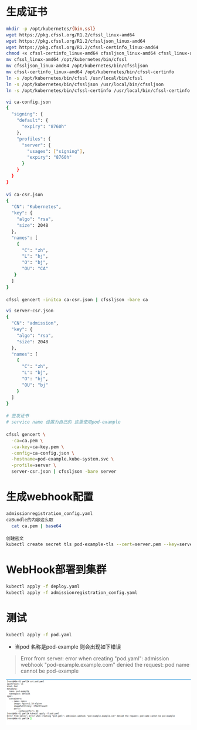 # 生成证书

```bash
mkdir -p /opt/kubernetes/{bin,ssl}
wget https://pkg.cfssl.org/R1.2/cfssl_linux-amd64
wget https://pkg.cfssl.org/R1.2/cfssljson_linux-amd64
wget https://pkg.cfssl.org/R1.2/cfssl-certinfo_linux-amd64
chmod +x cfssl-certinfo_linux-amd64 cfssljson_linux-amd64 cfssl_linux-amd64
mv cfssl_linux-amd64 /opt/kubernetes/bin/cfssl
mv cfssljson_linux-amd64 /opt/kubernetes/bin/cfssljson
mv cfssl-certinfo_linux-amd64 /opt/kubernetes/bin/cfssl-certinfo
ln -s /opt/kubernetes/bin/cfssl /usr/local/bin/cfssl
ln -s /opt/kubernetes/bin/cfssljson /usr/local/bin/cfssljson
ln -s /opt/kubernetes/bin/cfssl-certinfo /usr/local/bin/cfssl-certinfo
```

```bash
vi ca-config.json  
{
  "signing": {
    "default": {
      "expiry": "8760h"
    },
    "profiles": {
      "server": {
        "usages": ["signing"],
        "expiry": "8760h"
      }
    }
  }
}

vi ca-csr.json  
{
  "CN": "Kubernetes",
  "key": {
    "algo": "rsa",
    "size": 2048
  },
  "names": [
    {
      "C": "zh",
      "L": "bj",
      "O": "bj",
      "OU": "CA"
   }
  ]
}

cfssl gencert -initca ca-csr.json | cfssljson -bare ca

```

```bash
vi server-csr.json
{
  "CN": "admission",
  "key": {
    "algo": "rsa",
    "size": 2048
  },
  "names": [
    {
      "C": "zh",
      "L": "bj",
      "O": "bj",
      "OU": "bj"
    }
  ]
}

# 签发证书
# service name 设置为自己的 这里使用pod-example

cfssl gencert \
  -ca=ca.pem \
  -ca-key=ca-key.pem \
  -config=ca-config.json \
  -hostname=pod-example.kube-system.svc \
  -profile=server \
  server-csr.json | cfssljson -bare server

```

# 生成webhook配置

```bash
admissionregistration_config.yaml
caBundle的内容这么取
  cat ca.pem | base64

创建密文
kubectl create secret tls pod-example-tls --cert=server.pem --key=server-key.pem  -n kube-system

```


# WebHook部署到集群

```bash
kubectl apply -f deploy.yaml
kubectl apply -f admissionregistration_config.yaml

```

# 测试

```bash
kubectl apply -f pod.yaml
```
- 当pod 名称是pod-example 则会出现如下错误
> Error from server: error when creating "pod.yaml": admission webhook "pod-example.example.com" denied the request: pod name cannot be pod-example

![image](img.png)




